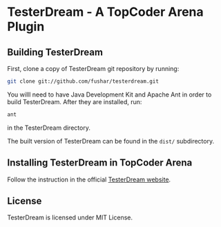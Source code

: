 TesterDream - A TopCoder Arena Plugin
=====================================

Building TesterDream
------------------------

First, clone a copy of TesterDream git repository by running:

```bash
git clone git://github.com/fushar/testerdream.git
```

You willl need to have Java Development Kit and Apache Ant in order to build TesterDream. After they are installed, run:

```bash
ant
```

in the TesterDream directory.

The built version of TesterDream can be found in the `dist/` subdirectory.

Installing TesterDream in TopCoder Arena
----------------------------------------

Follow the instruction in the official [TesterDream website](http://fusharblog.com/apps/testerdream).

License
-------

TesterDream is licensed under MIT License.